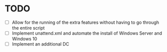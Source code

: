 # TODO

* [ ] Allow for the running of the extra features without having to go through the entire script
* [ ] Implement unattend.xml and automate the install of Windows Server and Windows 10
* [ ] Implement an additional DC
